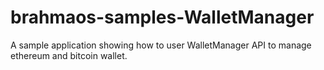# brahmaos-samples-WalletManager
A sample application showing how to user WalletManager API to manage ethereum and bitcoin wallet.
